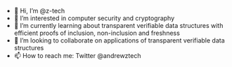 - 👋 Hi, I’m @z-tech
- 👀 I’m interested in computer security and cryptography
- 🌱 I’m currently learning about transparent verifiable data structures with efficient proofs of inclusion, non-inclusion and freshness
- 💞️ I’m looking to collaborate on applications of transparent verifiable data structures
- 📫 How to reach me: Twitter @andrewztech

<!---
z-tech/z-tech is a ✨ special ✨ repository because its `README.md` (this file) appears on your GitHub profile.
You can click the Preview link to take a look at your changes.
--->
